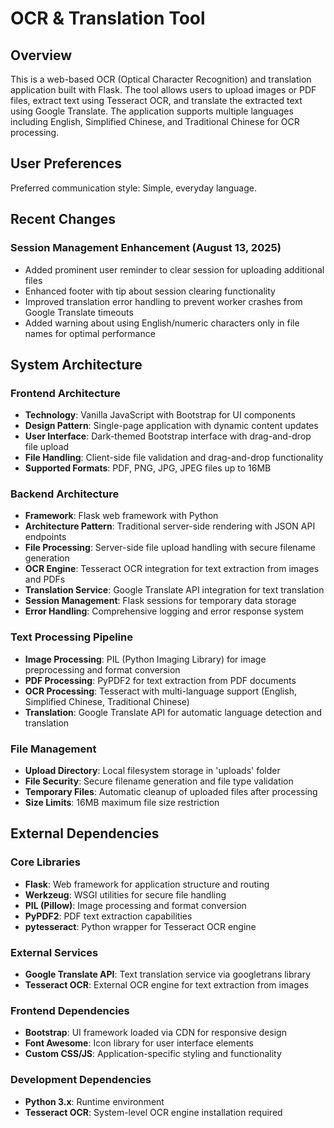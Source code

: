 # OCR & Translation Tool

## Overview

This is a web-based OCR (Optical Character Recognition) and translation application built with Flask. The tool allows users to upload images or PDF files, extract text using Tesseract OCR, and translate the extracted text using Google Translate. The application supports multiple languages including English, Simplified Chinese, and Traditional Chinese for OCR processing.

## User Preferences

Preferred communication style: Simple, everyday language.

## Recent Changes

### Session Management Enhancement (August 13, 2025)
- Added prominent user reminder to clear session for uploading additional files
- Enhanced footer with tip about session clearing functionality
- Improved translation error handling to prevent worker crashes from Google Translate timeouts
- Added warning about using English/numeric characters only in file names for optimal performance

## System Architecture

### Frontend Architecture
- **Technology**: Vanilla JavaScript with Bootstrap for UI components
- **Design Pattern**: Single-page application with dynamic content updates
- **User Interface**: Dark-themed Bootstrap interface with drag-and-drop file upload
- **File Handling**: Client-side file validation and drag-and-drop functionality
- **Supported Formats**: PDF, PNG, JPG, JPEG files up to 16MB

### Backend Architecture
- **Framework**: Flask web framework with Python
- **Architecture Pattern**: Traditional server-side rendering with JSON API endpoints
- **File Processing**: Server-side file upload handling with secure filename generation
- **OCR Engine**: Tesseract OCR integration for text extraction from images and PDFs
- **Translation Service**: Google Translate API integration for text translation
- **Session Management**: Flask sessions for temporary data storage
- **Error Handling**: Comprehensive logging and error response system

### Text Processing Pipeline
- **Image Processing**: PIL (Python Imaging Library) for image preprocessing and format conversion
- **PDF Processing**: PyPDF2 for text extraction from PDF documents
- **OCR Processing**: Tesseract with multi-language support (English, Simplified Chinese, Traditional Chinese)
- **Translation**: Google Translate API for automatic language detection and translation

### File Management
- **Upload Directory**: Local filesystem storage in 'uploads' folder
- **File Security**: Secure filename generation and file type validation
- **Temporary Files**: Automatic cleanup of uploaded files after processing
- **Size Limits**: 16MB maximum file size restriction

## External Dependencies

### Core Libraries
- **Flask**: Web framework for application structure and routing
- **Werkzeug**: WSGI utilities for secure file handling
- **PIL (Pillow)**: Image processing and format conversion
- **PyPDF2**: PDF text extraction capabilities
- **pytesseract**: Python wrapper for Tesseract OCR engine

### External Services
- **Google Translate API**: Text translation service via googletrans library
- **Tesseract OCR**: External OCR engine for text extraction from images

### Frontend Dependencies
- **Bootstrap**: UI framework loaded via CDN for responsive design
- **Font Awesome**: Icon library for user interface elements
- **Custom CSS/JS**: Application-specific styling and functionality

### Development Dependencies
- **Python 3.x**: Runtime environment
- **Tesseract OCR**: System-level OCR engine installation required